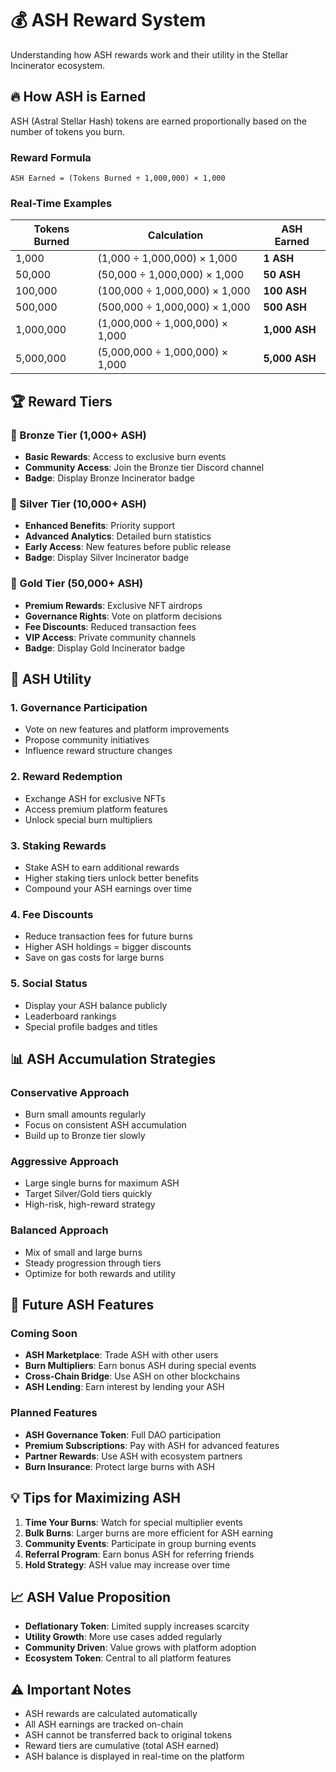 # 💰 ASH Reward System

Understanding how ASH rewards work and their utility in the Stellar Incinerator ecosystem.

## 🔥 How ASH is Earned

ASH (Astral Stellar Hash) tokens are earned proportionally based on the number of tokens you burn.

### Reward Formula

```
ASH Earned = (Tokens Burned ÷ 1,000,000) × 1,000
```

### Real-Time Examples

| Tokens Burned | Calculation | ASH Earned |
|---------------|-------------|------------|
| 1,000 | (1,000 ÷ 1,000,000) × 1,000 | **1 ASH** |
| 50,000 | (50,000 ÷ 1,000,000) × 1,000 | **50 ASH** |
| 100,000 | (100,000 ÷ 1,000,000) × 1,000 | **100 ASH** |
| 500,000 | (500,000 ÷ 1,000,000) × 1,000 | **500 ASH** |
| 1,000,000 | (1,000,000 ÷ 1,000,000) × 1,000 | **1,000 ASH** |
| 5,000,000 | (5,000,000 ÷ 1,000,000) × 1,000 | **5,000 ASH** |

## 🏆 Reward Tiers

### 🥉 Bronze Tier (1,000+ ASH)
- **Basic Rewards**: Access to exclusive burn events
- **Community Access**: Join the Bronze tier Discord channel
- **Badge**: Display Bronze Incinerator badge

### 🥈 Silver Tier (10,000+ ASH)
- **Enhanced Benefits**: Priority support
- **Advanced Analytics**: Detailed burn statistics
- **Early Access**: New features before public release
- **Badge**: Display Silver Incinerator badge

### 🥇 Gold Tier (50,000+ ASH)
- **Premium Rewards**: Exclusive NFT airdrops
- **Governance Rights**: Vote on platform decisions
- **Fee Discounts**: Reduced transaction fees
- **VIP Access**: Private community channels
- **Badge**: Display Gold Incinerator badge

## 🎯 ASH Utility

### 1. **Governance Participation**
- Vote on new features and platform improvements
- Propose community initiatives
- Influence reward structure changes

### 2. **Reward Redemption**
- Exchange ASH for exclusive NFTs
- Access premium platform features
- Unlock special burn multipliers

### 3. **Staking Rewards**
- Stake ASH to earn additional rewards
- Higher staking tiers unlock better benefits
- Compound your ASH earnings over time

### 4. **Fee Discounts**
- Reduce transaction fees for future burns
- Higher ASH holdings = bigger discounts
- Save on gas costs for large burns

### 5. **Social Status**
- Display your ASH balance publicly
- Leaderboard rankings
- Special profile badges and titles

## 📊 ASH Accumulation Strategies

### Conservative Approach
- Burn small amounts regularly
- Focus on consistent ASH accumulation
- Build up to Bronze tier slowly

### Aggressive Approach
- Large single burns for maximum ASH
- Target Silver/Gold tiers quickly
- High-risk, high-reward strategy

### Balanced Approach
- Mix of small and large burns
- Steady progression through tiers
- Optimize for both rewards and utility

## 🔮 Future ASH Features

### Coming Soon
- **ASH Marketplace**: Trade ASH with other users
- **Burn Multipliers**: Earn bonus ASH during special events
- **Cross-Chain Bridge**: Use ASH on other blockchains
- **ASH Lending**: Earn interest by lending your ASH

### Planned Features
- **ASH Governance Token**: Full DAO participation
- **Premium Subscriptions**: Pay with ASH for advanced features
- **Partner Rewards**: Use ASH with ecosystem partners
- **Burn Insurance**: Protect large burns with ASH

## 💡 Tips for Maximizing ASH

1. **Time Your Burns**: Watch for special multiplier events
2. **Bulk Burns**: Larger burns are more efficient for ASH earning
3. **Community Events**: Participate in group burning events
4. **Referral Program**: Earn bonus ASH for referring friends
5. **Hold Strategy**: ASH value may increase over time

## 📈 ASH Value Proposition

- **Deflationary Token**: Limited supply increases scarcity
- **Utility Growth**: More use cases added regularly
- **Community Driven**: Value grows with platform adoption
- **Ecosystem Token**: Central to all platform features

## ⚠️ Important Notes

- ASH rewards are calculated automatically
- All ASH earnings are tracked on-chain
- ASH cannot be transferred back to original tokens
- Reward tiers are cumulative (total ASH earned)
- ASH balance is displayed in real-time on the platform 